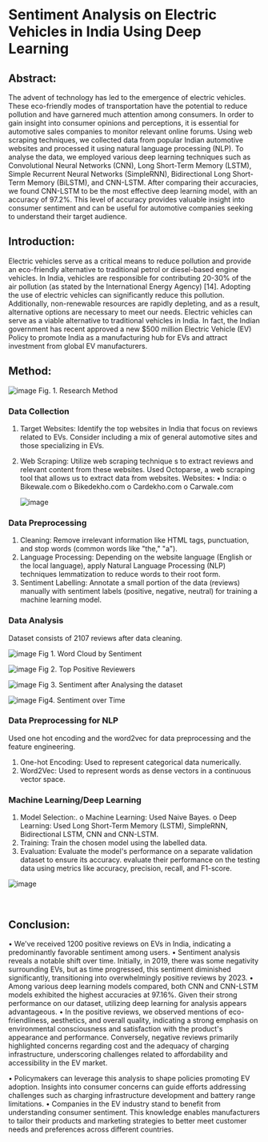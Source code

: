 # Sentiment Analysis on Electric Vehicles in India Using Deep Learning

## Abstract:
The advent of technology has led to the emergence of electric vehicles. These eco-friendly modes of transportation have the potential to reduce pollution and have garnered much attention among consumers. In order to gain insight into consumer opinions and perceptions, it is essential for automotive sales companies to monitor relevant online forums. Using web scraping techniques, we collected data from popular Indian automotive websites and processed it using natural language processing (NLP). To analyse the data, we employed various deep learning techniques such as Convolutional Neural Networks (CNN), Long Short-Term Memory (LSTM), Simple Recurrent Neural Networks (SimpleRNN), Bidirectional Long Short-Term Memory (BiLSTM), and CNN-LSTM. After comparing their accuracies, we found CNN-LSTM to be the most effective deep learning model, with an accuracy of 97.2%. This level of accuracy provides valuable insight into consumer sentiment and can be useful for automotive companies seeking to understand their target audience.

## Introduction:
Electric vehicles serve as a critical means to reduce pollution and provide an eco-friendly alternative to traditional petrol or diesel-based engine vehicles. In India, vehicles are responsible for contributing 20-30% of the air pollution (as stated by the International Energy Agency) [14]. Adopting the use of electric vehicles can significantly reduce this pollution. Additionally, non-renewable resources are rapidly depleting, and as a result, alternative options are necessary to meet our needs. Electric vehicles can serve as a viable alternative to traditional vehicles in India. In fact, the Indian government has recent approved a new $500 million Electric Vehicle (EV) Policy to promote India as a manufacturing hub for EVs and attract investment from global EV manufacturers.

## Method:

![image](https://github.com/user-attachments/assets/0809ae59-7ec8-4ef8-843c-767c1cad8d30)
                                                Fig. 1. Research Method

### 	Data Collection
1.	Target Websites: Identify the top websites in India that focus on reviews related to EVs. Consider including a mix of general automotive sites and those specializing in EVs.
2.	Web Scraping: Utilize web scraping technique s to extract reviews and relevant content from these websites. Used Octoparse, a web scraping tool that allows us to extract data from websites.
Websites:
•	India:
o	Bikewale.com
o	Bikedekho.com
o	Cardekho.com
o	Carwale.com


     ![image](https://github.com/user-attachments/assets/b5247a1f-4451-4e47-8ffa-73c78966c90b)

 
 ### 	Data Preprocessing
1.	Cleaning: Remove irrelevant information like HTML tags, punctuation, and stop words (common words like "the," "a").
2.	Language Processing: Depending on the website language (English or the local language), apply Natural Language Processing (NLP) techniques lemmatization to reduce words to their root form.
3.	Sentiment Labelling: Annotate a small portion of the data (reviews) manually with sentiment labels (positive, negative, neutral) for training a machine learning model.


### Data Analysis 
Dataset consists of  2107 reviews after data cleaning.

![image](https://github.com/user-attachments/assets/c2eabb6f-479f-4198-897a-c1020c5878ab)
 Fig 1. Word Cloud by Sentiment

![image](https://github.com/user-attachments/assets/4196de60-4a3a-40e9-aa17-1a63cacb825b)
                                           Fig 2. Top Positive Reviewers 

 ![image](https://github.com/user-attachments/assets/c4c280b1-2051-4b8b-80a5-87d9ee68e55f)
Fig 3. Sentiment after Analysing the dataset


![image](https://github.com/user-attachments/assets/72ca63c5-0e1a-46e0-bf0e-3cb05b5aa424)
Fig4. Sentiment over Time

### 	Data Preprocessing for NLP
Used one hot encoding and the word2vec for data preprocessing and the feature engineering.
1.	One-hot Encoding: Used to represent categorical data numerically. 
2.	Word2Vec: Used to represent words as dense vectors in a continuous vector space.

### Machine Learning/Deep Learning
1.	Model Selection:. 
o	Machine Learning: Used Naive Bayes.
o	Deep Learning: Used Long Short-Term Memory (LSTM), SimpleRNN, Bidirectional LSTM, CNN and CNN-LSTM.
2.	Training: Train the chosen model using the labelled data.
3.	Evaluation: Evaluate the model's performance on a separate validation dataset to ensure its accuracy. evaluate their performance on the testing data using metrics like accuracy, precision, recall, and F1-score. 

![image](https://github.com/user-attachments/assets/e06c76cc-81ab-4120-b4a1-c5cf6d9f48be)

<br>

## Conclusion:
•	We've received 1200 positive reviews on EVs in India, indicating a predominantly favorable sentiment among users. 
•	Sentiment analysis reveals a notable shift over time. Initially, in 2019, there was some negativity surrounding EVs, but as time progressed, this sentiment diminished significantly, transitioning into overwhelmingly positive reviews by 2023. 
•	Among various deep learning models compared, both CNN and CNN-LSTM models exhibited the highest accuracies at 97.16%. Given their strong performance on our dataset, utilizing deep learning for analysis appears advantageous. 
•	In the positive reviews, we observed mentions of eco-friendliness, aesthetics, and overall quality, indicating a strong emphasis on environmental consciousness and satisfaction with the product's appearance and performance.  Conversely, negative reviews primarily highlighted concerns regarding cost and the adequacy of charging infrastructure, underscoring challenges related to affordability and accessibility in the EV market.

•	Policymakers can leverage this analysis to shape policies promoting EV adoption. Insights into consumer concerns can guide efforts addressing challenges such as charging infrastructure development and battery range limitations. 
•	Companies in the EV industry stand to benefit from understanding consumer sentiment. This knowledge enables manufacturers to tailor their products and marketing strategies to better meet customer needs and preferences across different countries.



